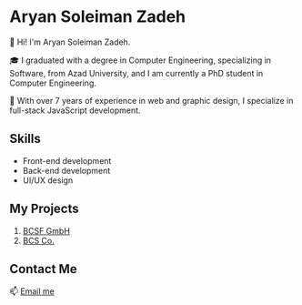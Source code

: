 # Aryan Soleiman Zadeh

👋 Hi! I'm Aryan Soleiman Zadeh.

🎓 I graduated with a degree in Computer Engineering, specializing in Software, from Azad University, and I am currently a PhD student in Computer Engineering.

💼 With over 7 years of experience in web and graphic design, I specialize in full-stack JavaScript development.

## Skills
- Front-end development
- Back-end development
- UI/UX design

## My Projects
1. [BCSF GmbH](https://bcsf-gmbh.de)
2. [BCS Co.](https://bcs.co.com)

## Contact Me
📫 [Email me](mailto:ariansoleimanzadeh7@gmail.com)
